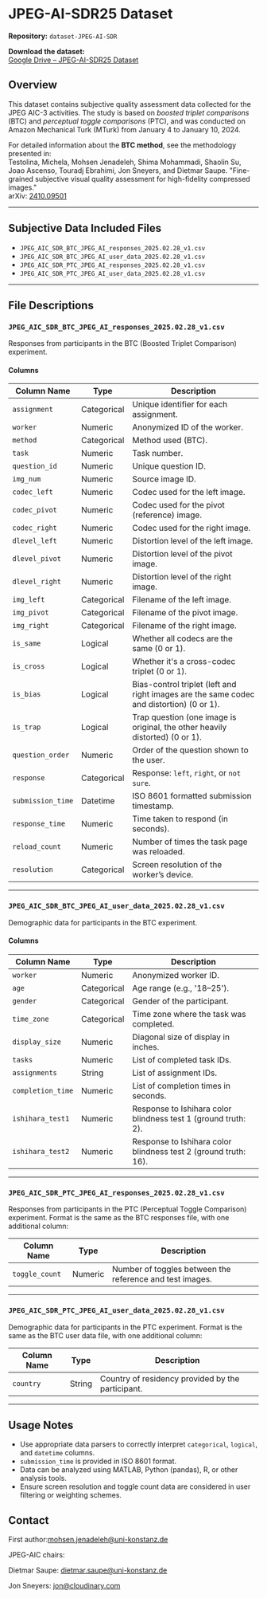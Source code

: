 # JPEG-AI-SDR25 Dataset

**Repository:** `dataset-JPEG-AI-SDR`

**Download the dataset:**  
[Google Drive – JPEG-AI-SDR25 Dataset](https://drive.google.com/file/d/19P_avUx-wVPyqTS2efFgVc0tbWQ7viVO/view?usp=sharing)

## Overview

This dataset contains subjective quality assessment data collected for the JPEG AIC-3 activities. The study is based on *boosted triplet comparisons* (BTC) and *perceptual toggle comparisons* (PTC), and was conducted on Amazon Mechanical Turk (MTurk) from January 4 to January 10, 2024.

For detailed information about the **BTC method**, see the methodology presented in:  
Testolina, Michela, Mohsen Jenadeleh, Shima Mohammadi, Shaolin Su, Joao Ascenso, Touradj Ebrahimi, Jon Sneyers, and Dietmar Saupe. "Fine-grained subjective visual quality assessment for high-fidelity compressed images."  
arXiv: [2410.09501](https://arxiv.org/pdf/2410.09501)

---

## Subjective Data Included Files

- `JPEG_AIC_SDR_BTC_JPEG_AI_responses_2025.02.28_v1.csv`
- `JPEG_AIC_SDR_BTC_JPEG_AI_user_data_2025.02.28_v1.csv`
- `JPEG_AIC_SDR_PTC_JPEG_AI_responses_2025.02.28_v1.csv`
- `JPEG_AIC_SDR_PTC_JPEG_AI_user_data_2025.02.28_v1.csv`

---

## File Descriptions

### `JPEG_AIC_SDR_BTC_JPEG_AI_responses_2025.02.28_v1.csv`

Responses from participants in the BTC (Boosted Triplet Comparison) experiment.

#### Columns

| Column Name       | Type        | Description                                                                                      |
|-------------------|-------------|--------------------------------------------------------------------------------------------------|
| `assignment`      | Categorical | Unique identifier for each assignment.                                                          |
| `worker`          | Numeric     | Anonymized ID of the worker.                                                                    |
| `method`          | Categorical | Method used (BTC).                                                                              |
| `task`            | Numeric     | Task number.                                                                                     |
| `question_id`     | Numeric     | Unique question ID.                                                                             |
| `img_num`         | Numeric     | Source image ID.                                                                                |
| `codec_left`      | Numeric     | Codec used for the left image.                                                                  |
| `codec_pivot`     | Numeric     | Codec used for the pivot (reference) image.                                                     |
| `codec_right`     | Numeric     | Codec used for the right image.                                                                 |
| `dlevel_left`     | Numeric     | Distortion level of the left image.                                                             |
| `dlevel_pivot`    | Numeric     | Distortion level of the pivot image.                                                            |
| `dlevel_right`    | Numeric     | Distortion level of the right image.                                                            |
| `img_left`        | Categorical | Filename of the left image.                                                                     |
| `img_pivot`       | Categorical | Filename of the pivot image.                                                                    |
| `img_right`       | Categorical | Filename of the right image.                                                                    |
| `is_same`         | Logical     | Whether all codecs are the same (0 or 1).                                                       |
| `is_cross`        | Logical     | Whether it's a cross-codec triplet (0 or 1).                                                    |
| `is_bias`         | Logical     | Bias-control triplet (left and right images are the same codec and distortion) (0 or 1).       |
| `is_trap`         | Logical     | Trap question (one image is original, the other heavily distorted) (0 or 1).                   |
| `question_order`  | Numeric     | Order of the question shown to the user.                                                        |
| `response`        | Categorical | Response: `left`, `right`, or `not sure`.                                                       |
| `submission_time` | Datetime    | ISO 8601 formatted submission timestamp.                                                        |
| `response_time`   | Numeric     | Time taken to respond (in seconds).                                                             |
| `reload_count`    | Numeric     | Number of times the task page was reloaded.                                                     |
| `resolution`      | Categorical | Screen resolution of the worker’s device.                                                      |

---

### `JPEG_AIC_SDR_BTC_JPEG_AI_user_data_2025.02.28_v1.csv`

Demographic data for participants in the BTC experiment.

#### Columns

| Column Name       | Type        | Description                                                                                      |
|-------------------|-------------|--------------------------------------------------------------------------------------------------|
| `worker`          | Numeric     | Anonymized worker ID.                                                                            |
| `age`             | Categorical | Age range (e.g., '18–25').                                                                       |
| `gender`          | Categorical | Gender of the participant.                                                                       |
| `time_zone`       | Categorical | Time zone where the task was completed.                                                          |
| `display_size`    | Numeric     | Diagonal size of display in inches.                                                              |
| `tasks`           | Numeric     | List of completed task IDs.                                                                      |
| `assignments`     | String      | List of assignment IDs.                                                                          |
| `completion_time` | Numeric     | List of completion times in seconds.                                                             |
| `ishihara_test1`  | Numeric     | Response to Ishihara color blindness test 1 (ground truth: 2).                                   |
| `ishihara_test2`  | Numeric     | Response to Ishihara color blindness test 2 (ground truth: 16).                                  |

---

### `JPEG_AIC_SDR_PTC_JPEG_AI_responses_2025.02.28_v1.csv`

Responses from participants in the PTC (Perceptual Toggle Comparison) experiment. Format is the same as the BTC responses file, with one additional column:

| Column Name     | Type      | Description                                                    |
|-----------------|-----------|----------------------------------------------------------------|
| `toggle_count`  | Numeric   | Number of toggles between the reference and test images.       |

---

### `JPEG_AIC_SDR_PTC_JPEG_AI_user_data_2025.02.28_v1.csv`

Demographic data for participants in the PTC experiment. Format is the same as the BTC user data file, with one additional column:

| Column Name     | Type      | Description                                                    |
|-----------------|-----------|----------------------------------------------------------------|
| `country`       | String    | Country of residency provided by the participant.              |
---

## Usage Notes

- Use appropriate data parsers to correctly interpret `categorical`, `logical`, and `datetime` columns.
- `submission_time` is provided in ISO 8601 format.
- Data can be analyzed using MATLAB, Python (pandas), R, or other analysis tools.
- Ensure screen resolution and toggle count data are considered in user filtering or weighting schemes.

## Contact
First author:mohsen.jenadeleh@uni-konstanz.de

JPEG-AIC chairs:

Dietmar Saupe: dietmar.saupe@uni-konstanz.de

Jon Sneyers: jon@cloudinary.com
